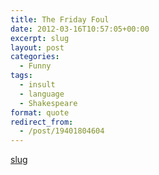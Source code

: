 ```yaml
---
title: The Friday Foul
date: 2012-03-16T10:57:05+00:00
excerpt: slug
layout: post
categories:
  - Funny
tags:
  - insult
  - language
  - Shakespeare
format: quote
redirect_from:
  - /post/19401804604
---
```

[slug](http://www.opensourceshakespeare.org/search/search-keyword.php)